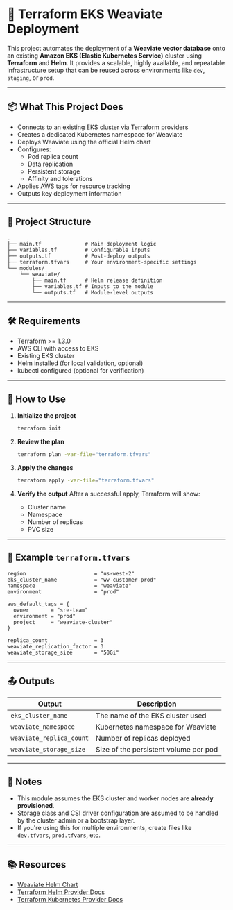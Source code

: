 # 🚀 Terraform EKS Weaviate Deployment

This project automates the deployment of a **Weaviate vector database** onto an existing **Amazon EKS (Elastic Kubernetes Service)** cluster using **Terraform** and **Helm**. It provides a scalable, highly available, and repeatable infrastructure setup that can be reused across environments like `dev`, `staging`, or `prod`.

---

## 📦 What This Project Does

- Connects to an existing EKS cluster via Terraform providers
- Creates a dedicated Kubernetes namespace for Weaviate
- Deploys Weaviate using the official Helm chart
- Configures:
  - Pod replica count
  - Data replication
  - Persistent storage
  - Affinity and tolerations
- Applies AWS tags for resource tracking
- Outputs key deployment information

---

## 📁 Project Structure

```text
.
├── main.tf              # Main deployment logic
├── variables.tf         # Configurable inputs
├── outputs.tf           # Post-deploy outputs
├── terraform.tfvars     # Your environment-specific settings
└── modules/
    └── weaviate/
        ├── main.tf      # Helm release definition
        ├── variables.tf # Inputs to the module
        └── outputs.tf   # Module-level outputs
````

---

## 🛠️ Requirements

* Terraform >= 1.3.0
* AWS CLI with access to EKS
* Existing EKS cluster
* Helm installed (for local validation, optional)
* kubectl configured (optional for verification)

---

## 🔧 How to Use

1. **Initialize the project**

   ```bash
   terraform init
   ```

2. **Review the plan**

   ```bash
   terraform plan -var-file="terraform.tfvars"
   ```

3. **Apply the changes**

   ```bash
   terraform apply -var-file="terraform.tfvars"
   ```

4. **Verify the output**
   After a successful apply, Terraform will show:

   * Cluster name
   * Namespace
   * Number of replicas
   * PVC size

---

## 🧪 Example `terraform.tfvars`

```hcl
region                      = "us-west-2"
eks_cluster_name            = "wv-customer-prod"
namespace                   = "weaviate"
environment                 = "prod"

aws_default_tags = {
  owner       = "sre-team"
  environment = "prod"
  project     = "weaviate-cluster"
}

replica_count               = 3
weaviate_replication_factor = 3
weaviate_storage_size       = "50Gi"
```

---

## 📤 Outputs

| Output                   | Description                           |
| ------------------------ | ------------------------------------- |
| `eks_cluster_name`       | The name of the EKS cluster used      |
| `weaviate_namespace`     | Kubernetes namespace for Weaviate     |
| `weaviate_replica_count` | Number of replicas deployed           |
| `weaviate_storage_size`  | Size of the persistent volume per pod |

---

## 🧠 Notes

* This module assumes the EKS cluster and worker nodes are **already provisioned**.
* Storage class and CSI driver configuration are assumed to be handled by the cluster admin or a bootstrap layer.
* If you're using this for multiple environments, create files like `dev.tfvars`, `prod.tfvars`, etc.

---

## 📚 Resources

* [Weaviate Helm Chart](https://artifacthub.io/packages/helm/weaviate/weaviate)
* [Terraform Helm Provider Docs](https://registry.terraform.io/providers/hashicorp/helm/latest/docs)
* [Terraform Kubernetes Provider Docs](https://registry.terraform.io/providers/hashicorp/kubernetes/latest/docs)
